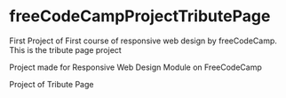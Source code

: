 # freeCodeCampProjectTributePage
First Project of First course of responsive web design by freeCodeCamp. This is the tribute page project


Project made for Responsive Web Design Module on FreeCodeCamp

Project of Tribute Page
